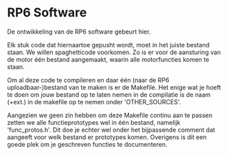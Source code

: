 RP6 Software
=======================

De ontwikkeling van de RP6 software gebeurt hier.

Elk stuk code dat hiernaartoe gepusht wordt, moet in het juiste bestand staan. We willen spaghetticode voorkomen.
Zo is er voor de aansturing van de motor één bestand aangemaakt, waarin alle motorfuncties komen te staan. 

Om al deze code te compileren en daar één (naar de RP6 uploadbaar-)bestand van te maken is er de Makefile. Het enige wat je hoeft te doen om jouw bestand op te laten nemen in de compilatie is de naam (+ext.) in de makefile op te nemen onder 'OTHER_SOURCES'.

Aangezien we geen zin hebben om deze Makefile continu aan te passen zetten we alle functieprototypes wel in één bestand, namelijk 'func_protos.h'. Dit doe je echter wel onder het bijpassende comment dat aangeeft voor welk bestand er prototypes komen. Overigens is dit een goede plek om je geschreven functies te documenteren.
